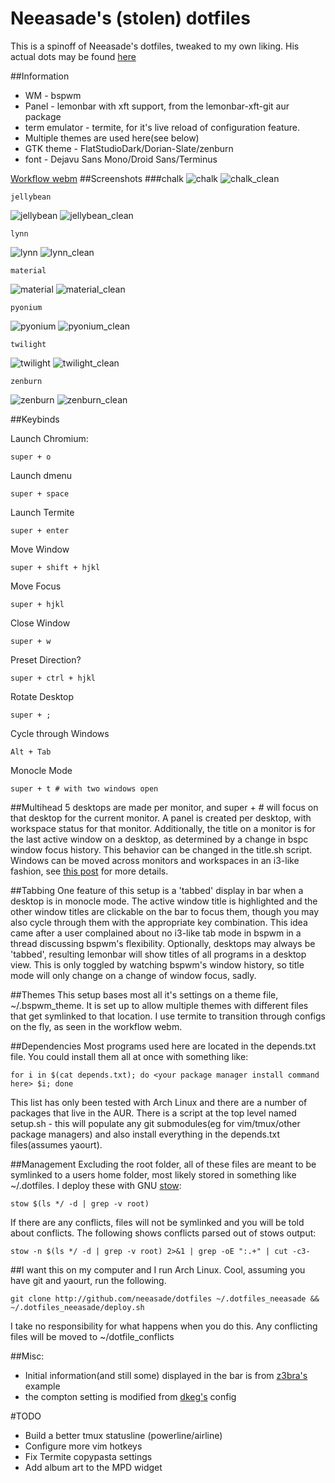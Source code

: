 Neeasade's (stolen) dotfiles
===================
This is a spinoff of Neeasade's dotfiles, tweaked to my own liking.
His actual dots may be found [here](https://github.com/neeasade/dotfiles)

##Information
*   WM - bspwm
*   Panel - lemonbar with xft support, from the lemonbar-xft-git aur package
*   term emulator - termite, for it's live reload of configuration feature.
*   Multiple themes are used here(see below)
*   GTK theme - FlatStudioDark/Dorian-Slate/zenburn
*   font - Dejavu Sans Mono/Droid Sans/Terminus

[Workflow webm](https://sr.ht/61e69.webm)
##Screenshots
###chalk
![chalk](https://u.teknik.io/I0JfPw.png)
![chalk_clean](https://u.teknik.io/KjBzoE.png)

```
jellybean
```
![jellybean](https://u.teknik.io/2diu48.png)
![jellybean_clean](https://u.teknik.io/6FFgSO.png)

```
lynn
```
![lynn](https://u.teknik.io/Yaodct.png)
![lynn_clean](https://u.teknik.io/XE2t7F.png)

```
material
```
![material](https://u.teknik.io/0OanOg.png)
![material_clean](https://u.teknik.io/QhGqDs.png)

```
pyonium
```
![pyonium](https://u.teknik.io/oqgG7U.png)
![pyonium_clean](https://u.teknik.io/6d58u6.png)

```
twilight
```
![twilight](https://u.teknik.io/zBMrfV.png)
![twilight_clean](https://u.teknik.io/irRAeG.png)

```
zenburn
```
![zenburn](https://u.teknik.io/AGISw8.png)
![zenburn_clean](https://u.teknik.io/SbaIfl.png)

##Keybinds

Launch Chromium:
```
super + o
```
Launch dmenu
```
super + space
```
Launch Termite
```
super + enter
```
Move Window
```
super + shift + hjkl
```
Move Focus
```
super + hjkl
```
Close Window
```
super + w
```
Preset Direction?
```
super + ctrl + hjkl
```
Rotate Desktop
```
super + ;
```
Cycle through Windows
```
Alt + Tab
```
Monocle Mode
```
super + t # with two windows open
```

##Multihead
5 desktops are made per monitor, and super + # will focus on that desktop for the current monitor. A panel is created per desktop, with workspace status for that monitor. Additionally, the title on a monitor is for the last active window on a desktop, as determined by a change in bspc window focus history. This behavior can be changed in the title.sh script. Windows can be moved across monitors and workspaces in an i3-like fashion, see [this post](http://blog.neeasade.net/2015/04/28/BSPWM-Multihead.html) for more details.

##Tabbing
One feature of this setup is a 'tabbed' display in bar when a desktop is in monocle mode. The active window title is highlighted and the other window titles are clickable on the bar to focus them, though you may also cycle through them with the appropriate key combination. This idea came after a user complained about no i3-like tab mode in bspwm in a thread discussing bspwm's flexibility. Optionally, desktops may always be 'tabbed', resulting lemonbar will show titles of all programs in a desktop view. This is only toggled by watching bspwm's window history, so title mode will only change on a change of window focus, sadly.

##Themes
This setup bases most all it's settings on a theme file, ~/.bspwm_theme. It is set up to allow multiple themes with different files that get symlinked to that location. I use termite to transition through configs on the fly, as seen in the workflow webm.

##Dependencies
Most programs used here are located in the depends.txt file. You could install them all at once with something like:
```
for i in $(cat depends.txt); do <your package manager install command here> $i; done
```
This list has only been tested with Arch Linux and there are a number of packages that live in the AUR. There is a script at the top level named setup.sh - this will populate any git submodules(eg for vim/tmux/other package managers) and also install everything in the depends.txt files(assumes yaourt).

##Management
Excluding the root folder, all of these files are meant to be symlinked to a users home folder, most likely stored in something like ~/.dotfiles. I deploy these with GNU [stow](http://www.gnu.org/software/stow/manual/stow.html):
```
stow $(ls */ -d | grep -v root)
```
If there are any conflicts, files will not be symlinked and you will be told about conflicts. The following shows conflicts parsed out of stows output:
```
stow -n $(ls */ -d | grep -v root) 2>&1 | grep -oE ":.+" | cut -c3-
```

##I want this on my computer and I run Arch Linux.
Cool, assuming you have git and yaourt, run the following.
```
git clone http://github.com/neeasade/dotfiles ~/.dotfiles_neeasade && ~/.dotfiles_neeasade/deploy.sh
```
I take no responsibility for what happens when you do this. Any conflicting files will be moved to ~/dotfile_conflicts

##Misc:
*   Initial information(and still some) displayed in the bar is from [z3bra's](http://z3bra.org) example
*   the compton setting is modified from [dkeg's](https://bitbucket.org/dkeg/current/src/) config

#TODO
*   Build a better tmux statusline (powerline/airline)
*   Configure more vim hotkeys
*   Fix Termite copypasta settings
*   Add album art to the MPD widget
